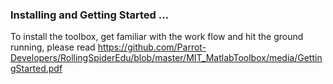 ### Installing and Getting Started ...
To install the toolbox, get familiar with the work flow and hit the ground running,
please read https://github.com/Parrot-Developers/RollingSpiderEdu/blob/master/MIT_MatlabToolbox/media/GettingStarted.pdf
